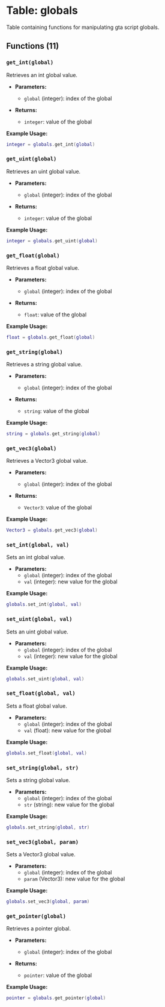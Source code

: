 # Table: globals

Table containing functions for manipulating gta script globals.
<!-- 该表包含用于操作GTA脚本全局变量的函数。 -->

## Functions (11)

### `get_int(global)`

Retrieves an int global value.
<!-- 获取一个整数类型的全局变量值。 -->

- **Parameters:**
  - `global` (integer): index of the global
  <!-- global参数为整数类型，表示全局变量的索引 -->

- **Returns:**
  - `integer`: value of the global
  <!-- 返回整数类型的全局变量值 -->

**Example Usage:**
```lua
integer = globals.get_int(global)
```

### `get_uint(global)`

Retrieves an uint global value.
<!-- 获取一个无符号整数类型的全局变量值。 -->

- **Parameters:**
  - `global` (integer): index of the global
  <!-- global参数为整数类型，表示全局变量的索引 -->

- **Returns:**
  - `integer`: value of the global
  <!-- 返回无符号整数类型的全局变量值 -->

**Example Usage:**
```lua
integer = globals.get_uint(global)
```

### `get_float(global)`

Retrieves a float global value.
<!-- 获取一个浮点数类型的全局变量值。 -->

- **Parameters:**
  - `global` (integer): index of the global
  <!-- global参数为整数类型，表示全局变量的索引 -->

- **Returns:**
  - `float`: value of the global
  <!-- 返回浮点数类型的全局变量值 -->

**Example Usage:**
```lua
float = globals.get_float(global)
```

### `get_string(global)`

Retrieves a string global value.
<!-- 获取一个字符串类型的全局变量值。 -->

- **Parameters:**
  - `global` (integer): index of the global
  <!-- global参数为整数类型，表示全局变量的索引 -->

- **Returns:**
  - `string`: value of the global
  <!-- 返回字符串类型的全局变量值 -->

**Example Usage:**
```lua
string = globals.get_string(global)
```

### `get_vec3(global)`

Retrieves a Vector3 global value.
<!-- 获取一个三维向量类型的全局变量值。 -->

- **Parameters:**
  - `global` (integer): index of the global
  <!-- global参数为整数类型，表示全局变量的索引 -->

- **Returns:**
  - `Vector3`: value of the global
  <!-- 返回三维向量类型的全局变量值 -->

**Example Usage:**
```lua
Vector3 = globals.get_vec3(global)
```

### `set_int(global, val)`

Sets an int global value.
<!-- 设置一个整数类型的全局变量值。 -->

- **Parameters:**
  - `global` (integer): index of the global
  <!-- global参数为整数类型，表示全局变量的索引 -->
  - `val` (integer): new value for the global
  <!-- val参数为整数类型，表示要设置的新值 -->

**Example Usage:**
```lua
globals.set_int(global, val)
```

### `set_uint(global, val)`

Sets an uint global value.
<!-- 设置一个无符号整数类型的全局变量值。 -->

- **Parameters:**
  - `global` (integer): index of the global
  <!-- global参数为整数类型，表示全局变量的索引 -->
  - `val` (integer): new value for the global
  <!-- val参数为无符号整数类型，表示要设置的新值 -->

**Example Usage:**
```lua
globals.set_uint(global, val)
```

### `set_float(global, val)`

Sets a float global value.
<!-- 设置一个浮点数类型的全局变量值。 -->

- **Parameters:**
  - `global` (integer): index of the global
  <!-- global参数为整数类型，表示全局变量的索引 -->
  - `val` (float): new value for the global
  <!-- val参数为浮点数类型，表示要设置的新值 -->

**Example Usage:**
```lua
globals.set_float(global, val)
```

### `set_string(global, str)`

Sets a string global value.
<!-- 设置一个字符串类型的全局变量值。 -->

- **Parameters:**
  - `global` (integer): index of the global
  <!-- global参数为整数类型，表示全局变量的索引 -->
  - `str` (string): new value for the global
  <!-- str参数为字符串类型，表示要设置的新值 -->

**Example Usage:**
```lua
globals.set_string(global, str)
```

### `set_vec3(global, param)`

Sets a Vector3 global value.
<!-- 设置一个三维向量类型的全局变量值。 -->

- **Parameters:**
  - `global` (integer): index of the global
  <!-- global参数为整数类型，表示全局变量的索引 -->
  - `param` (Vector3): new value for the global
  <!-- param参数为三维向量类型，表示要设置的新值 -->

**Example Usage:**
```lua
globals.set_vec3(global, param)
```

### `get_pointer(global)`

Retrieves a pointer global.
<!-- 获取一个指针类型的全局变量。 -->

- **Parameters:**
  - `global` (integer): index of the global
  <!-- global参数为整数类型，表示全局变量的索引 -->

- **Returns:**
  - `pointer`: value of the global
  <!-- 返回指针类型的全局变量值 -->

**Example Usage:**
```lua
pointer = globals.get_pointer(global)
```


